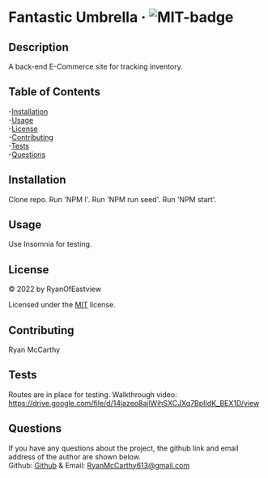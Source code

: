 # Fantastic Umbrella · ![MIT-badge](https://img.shields.io/badge/License-MIT-green.svg)

## Description

A back-end E-Commerce site for tracking inventory.

## Table of Contents

-[Installation](#installation)  
-[Usage](#usage)  
-[License](#license)  
-[Contributing](#contributing)  
-[Tests](#tests)  
-[Questions](#questions)

## Installation

Clone repo. Run 'NPM I'. Run 'NPM run seed'. Run 'NPM start'.

## Usage

Use Insomnia for testing.

## License

&copy; 2022 by RyanOfEastview

Licensed under the
[MIT](https://choosealicense.com/licenses/mit/)
license.

## Contributing

Ryan McCarthy

## Tests

Routes are in place for testing.
Walkthrough video: https://drive.google.com/file/d/14jazeo8ajlWihSXCJXq7BpIIdK_BEX1D/view

## Questions

If you have any questions about the project,
the github link and email address of the author are shown below.  
Github: [Github](https://github.com/RyanOfEastview)
& Email: [RyanMcCarthy613@gmail.com](mailto:RyanMcCarthy613@gmail.com)
